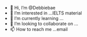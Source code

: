 - 👋 Hi, I’m @Debbiebae
- 👀 I’m interested in ...IELTS material 
- 🌱 I’m currently learning ...
- 💞️ I’m looking to collaborate on ...
- 📫 How to reach me ...email

<!---
Debbiebae/Debbiebae is a ✨ special ✨ repository because its `README.md` (this file) appears on your GitHub profile.
You can click the Preview link to take a look at your changes.
--->
